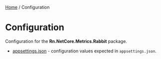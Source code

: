[Home](/README.md) / Configuration

# Configuration
Configuration for the **Rn.NetCore.Metrics.Rabbit** package.

- [appsettings.json](/docs/configuration/appsettings.md) - configuration values expected in `appsettings.json`.

